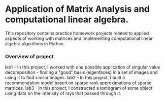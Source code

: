 # Application of Matrix Analysis and computational linear algebra.
This repository contains practice homework projects related to applied aspects of working with matrices and implementing computational linear algebra algorithms in Python.

### Overview of project
lab1 - In this project, I worked with one possible application of singular value decomposition - finding a "good" basis (eigenfaces) in a set of images and using it to find similar images.
lab2 - In this project, I built a recommendation model based on sparse rank approximations of sparse matrices.
lab3 - In this project, I constructed a tomogram of some object using data on the intensity of rays that passed through it. 

